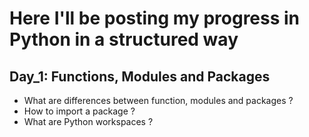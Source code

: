 # Here I'll be posting my progress in Python in a structured way

## Day_1: Functions, Modules and Packages
- What are differences between function, modules and packages ?
- How to import a package ?
- What are Python workspaces ?

